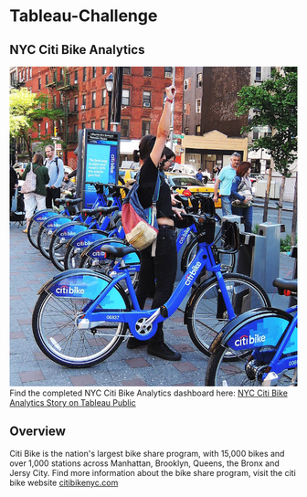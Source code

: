 # Tableau-Challenge

## NYC Citi Bike Analytics
![NYC Bike](./Resources/citi-bike-station-bikes.jpg)
Find the completed NYC Citi Bike Analytics dashboard here: [NYC Citi Bike Analytics Story on Tableau Public](https://public.tableau.com/profile/saloni.gupta1925#!/vizhome/citi-bike-analytics_16156162256310/NYCCitiBikeAnalytics?publish=yes)

## Overview
Citi Bike is the nation's largest bike share program, with 15,000 bikes and over 1,000 stations across Manhattan, Brooklyn, Queens, the Bronx and Jersy City. Find more information about the bike share program, visit the citi bike website [citibikenyc.com](https://www.citibikenyc.com/)
 
